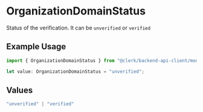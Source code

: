 # OrganizationDomainStatus

Status of the verification. It can be `unverified` or `verified`

## Example Usage

```typescript
import { OrganizationDomainStatus } from "@clerk/backend-api-client/models/components";

let value: OrganizationDomainStatus = "unverified";
```

## Values

```typescript
"unverified" | "verified"
```